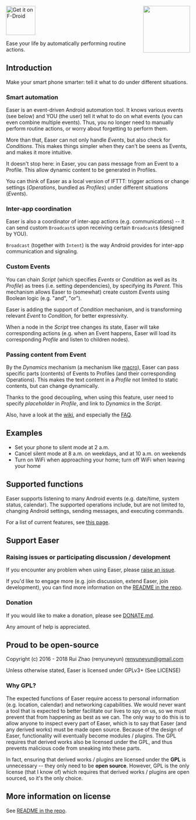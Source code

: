 [<img src="https://f-droid.org/badge/get-it-on.png"
      alt="Get it on F-Droid"
      height="80">](https://f-droid.org/app/ryey.easer)<img align="right" src='https://github.com/renyuneyun/Easer/raw/master/app/src/main/ic_launcher-web.png' width='128' height='128'/>

Ease your life by automatically performing routine actions.

Introduction
-----
Make your smart phone smarter: tell it what to do under different situations.

### Smart automation

Easer is an event-driven Android automation tool. It knows various events (see below) and YOU (the user) tell it what to do on what events (you can even combine multiple events). Thus, you no longer need to manually perform routine actions, or worry about forgetting to perform them.

More than that, Easer can not only handle *Events*, but also check for *Conditions*. This makes things simpler when they can't be seens as Events, and makes it more intuitive.

It doesn't stop here: in Easer, you can pass message from an Event to a Profile. This allow dynamic content to be generated in Profiles.

You can think of Easer as a local version of IFTTT: trigger actions or change settings (*Operations*, bundled as *Profiles*) under different situations (*Events*).

### Inter-app coordination

Easer is also a coordinator of inter-app actions (e.g. communications) -- it can send custom `Broadcast`s upon receiving certain `Broadcast`s (designed by YOU).

`Broadcast` (together with `Intent`) is the way Android provides for inter-app communication and signaling.

### Custom Events

You can chain *Script* (which specifies *Events* or *Condition* as well as its *Profile*) as trees (i.e. setting dependencies), by specifying its *Parent*. This mechanism allows Easer to (somewhat) create custom *Events* using Boolean logic (e.g. "and", "or").

Easer is adding the support of *Condition* mechanism, and is transforming relevant *Event* to *Condition*, for better expressivity.

When a node in the *Script* tree changes its state, Easer will take corresponding actions (e.g. when an Event happens, Easer will load its corresponding *Profile* and listen to children nodes).

### Passing content from Event

By the *Dynamics* mechanism (a mechanism like [macro](https://en.wikipedia.org/wiki/Macro_\(computer_science\))), Easer can pass specific parts (contents) of Events to Profiles (and their corresponding Operations). This makes the text content in a *Profile* not limited to static contents, but can change dynamically.

Thanks to the good decoupling, when using this feature, user need to specify *placeholder* in *Profile*, and link to *Dynamics* in the *Script*.


Also, have a look at the [wiki](https://github.com/renyuneyun/Easer/wiki), and especially the [FAQ](https://github.com/renyuneyun/Easer/wiki/FAQ).


Examples
------
* Set your phone to silent mode at 2 a.m.
* Cancel silent mode at 8 a.m. on weekdays, and at 10 a.m. on weekends
* Turn on WiFi when approaching your home; turn off WiFi when leaving your home

Supported functions
--------
Easer supports listening to many Android events (e.g. date/time, system status, calendar). The supported operations include, but are not limited to, changing Android settings, sending messages, and executing commands.

For a list of current features, see [this page](https://renyuneyun.github.io/Easer/en/FEATURES).

Support Easer
------
### Raising issues or participating discussion / development
If you encounter any problem when using Easer, please [raise an issue](https://github.com/renyuneyun/Easer/issues/new).

If you'd like to engage more (e.g. join discussion, extend Easer, join development), you can find more information on the [README in the repo](https://github.com/renyuneyun/Easer/blob/master/README.en.md).

### Donation

If you would like to make a donation, please see [DONATE.md](DONATE.md).

Any amount of help is appreciated.

Proud to be open-source
------
Copyright (c) 2016 - 2018 Rui Zhao (renyuneyun) <renyuneyun@gmail.com>

Unless otherwise stated, Easer is licensed under GPLv3+ (See LICENSE)

### Why GPL?

The expected functions of Easer require access to personal information (e.g. location, calendar) and networking capabilities. We would never want a tool that is expected to better facilitate our lives to spy on us, so we must prevent that from happening as best as we can. The only way to do this is to allow anyone to inspect every part of Easer, which is to say that Easer (and any derived works) must be made open source.
Because of the design of Easer, functionality will eventually become modules / plugins. The GPL requires that derived works also be licensed under the GPL, and thus prevents malicious code from sneaking into these parts.

In fact, ensuring that derived works / plugins are licensed under the **GPL** is unnecessary -- they only need to be **open source**. However, GPL is the only license (that I know of) which requires that derived works / plugins are open sourced, so it's the only choice.

More information on license
-----
See [README in the repo](https://github.com/renyuneyun/Easer/blob/master/README.en.md).

